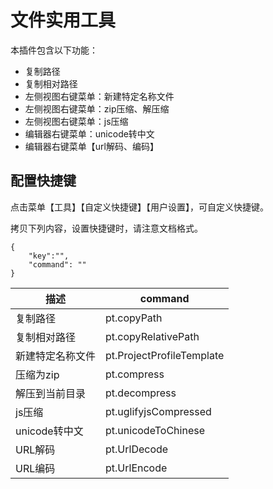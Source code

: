 # 文件实用工具

本插件包含以下功能：

* 复制路径
* 复制相对路径
* 左侧视图右键菜单：新建特定名称文件
* 左侧视图右键菜单：zip压缩、解压缩
* 左侧视图右键菜单：js压缩
* 编辑器右键菜单：unicode转中文
* 编辑器右键菜单【url解码、编码】

## 配置快捷键

点击菜单【工具】【自定义快捷键】【用户设置】，可自定义快捷键。

拷贝下列内容，设置快捷键时，请注意文档格式。

```
{
    "key":"",
    "command": ""
}
```

|描述				|command					|
|--					|--							|
|复制路径			|pt.copyPath				|
|复制相对路径		|pt.copyRelativePath		|
|新建特定名称文件	|pt.ProjectProfileTemplate	|
|压缩为zip			|pt.compress				|
|解压到当前目录		|pt.decompress				|
|js压缩				|pt.uglifyjsCompressed		|
|unicode转中文		|pt.unicodeToChinese		|
|URL解码			|pt.UrlDecode				|
|URL编码			|pt.UrlEncode				|


